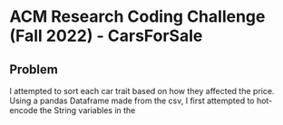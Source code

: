 # ACM Research Coding Challenge (Fall 2022) - CarsForSale

## Problem
I attempted to sort each car trait based on how they affected the price. Using a pandas Dataframe made from the csv, I first attempted to hot-encode the String variables in the 

